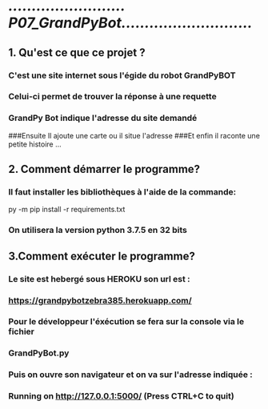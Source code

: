#
# ***......................... P07_GrandPyBot............................***
## 1. Qu'est ce que ce projet ?
### C'est une site internet sous l'égide du robot GrandPyBOT
###    Celui-ci permet de trouver  la réponse à une requette
### GrandPy Bot indique l'adresse du site demandé
###Ensuite Il ajoute une carte ou il situe l'adresse
###Et enfin il raconte une petite histoire ...
## 2. Comment démarrer le programme?
###  Il faut installer les bibliothèques à  l'aide de la commande:
 py -m pip install -r requirements.txt
### On utilisera la version python 3.7.5 en 32 bits
## 3.Comment exécuter le programme?
### Le site est hebergé sous HEROKU son url est :
### https://grandpybotzebra385.herokuapp.com/
### Pour le développeur l'éxécution se fera sur la console via le fichier 
### GrandPyBot.py 
### Puis on ouvre son navigateur et on va sur l'adresse indiquée :
###  Running on http://127.0.0.1:5000/ (Press CTRL+C to quit)
